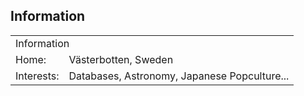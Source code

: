 ## Information

<!--
**C4ndyFl4mes/C4ndyFl4mes** is a ✨ _special_ ✨ repository because its `README.md` (this file) appears on your GitHub profile.

Here are some ideas to get you started:

- 🔭 I’m currently working on ...
- 🌱 I’m currently learning ...
- 👯 I’m looking to collaborate on ...
- 🤔 I’m looking for help with ...
- 💬 Ask me about ...
- 📫 How to reach me: ...
- 😄 Pronouns: ...
- ⚡ Fun fact: ...
-->

<table>
    <tr>
        <td colspan="2">Information</td>
    </tr>
    <tr>
        <td>Home:</td>
        <td>Västerbotten, Sweden</td>
    </tr>
    <tr>
        <td>Interests:</td>
        <td>Databases, Astronomy, Japanese Popculture...</td>
    </tr>
</table>